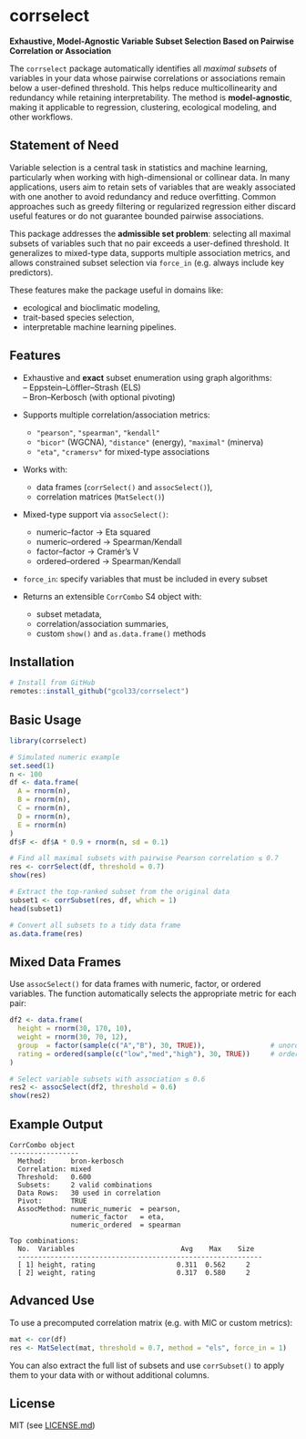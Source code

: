 # corrselect

**Exhaustive, Model-Agnostic Variable Subset Selection Based on Pairwise Correlation or Association**

The `corrselect` package automatically identifies all *maximal subsets* of variables in your data whose pairwise correlations or associations remain below a user-defined threshold. This helps reduce multicollinearity and redundancy while retaining interpretability. The method is **model-agnostic**, making it applicable to regression, clustering, ecological modeling, and other workflows.

## Statement of Need

Variable selection is a central task in statistics and machine learning, particularly when working with high-dimensional or collinear data. In many applications, users aim to retain sets of variables that are weakly associated with one another to avoid redundancy and reduce overfitting. Common approaches such as greedy filtering or regularized regression either discard useful features or do not guarantee bounded pairwise associations.

This package addresses the **admissible set problem**: selecting all maximal subsets of variables such that no pair exceeds a user-defined threshold. It generalizes to mixed-type data, supports multiple association metrics, and allows constrained subset selection via `force_in` (e.g. always include key predictors).

These features make the package useful in domains like:
- ecological and bioclimatic modeling,
- trait-based species selection,
- interpretable machine learning pipelines.

## Features

- Exhaustive and **exact** subset enumeration using graph algorithms:  
  – Eppstein–Löffler–Strash (ELS)  
  – Bron–Kerbosch (with optional pivoting)
  
- Supports multiple correlation/association metrics:
  - `"pearson"`, `"spearman"`, `"kendall"`
  - `"bicor"` (WGCNA), `"distance"` (energy), `"maximal"` (minerva)
  - `"eta"`, `"cramersv"` for mixed-type associations

- Works with:
  - data frames (`corrSelect()` and `assocSelect()`),
  - correlation matrices (`MatSelect()`)

- Mixed-type support via `assocSelect()`:
  - numeric–factor → Eta squared
  - numeric–ordered → Spearman/Kendall
  - factor–factor → Cramér’s V
  - ordered–ordered → Spearman/Kendall

- `force_in`: specify variables that must be included in every subset

- Returns an extensible `CorrCombo` S4 object with:
  - subset metadata,
  - correlation/association summaries,
  - custom `show()` and `as.data.frame()` methods

## Installation

```r
# Install from GitHub
remotes::install_github("gcol33/corrselect")
```

## Basic Usage

```r
library(corrselect)

# Simulated numeric example
set.seed(1)
n <- 100
df <- data.frame(
  A = rnorm(n),
  B = rnorm(n),
  C = rnorm(n),
  D = rnorm(n),
  E = rnorm(n)
)
df$F <- df$A * 0.9 + rnorm(n, sd = 0.1)

# Find all maximal subsets with pairwise Pearson correlation ≤ 0.7
res <- corrSelect(df, threshold = 0.7)
show(res)

# Extract the top-ranked subset from the original data
subset1 <- corrSubset(res, df, which = 1)
head(subset1)

# Convert all subsets to a tidy data frame
as.data.frame(res)
```

## Mixed Data Frames

Use `assocSelect()` for data frames with numeric, factor, or ordered variables. The function automatically selects the appropriate metric for each pair:

```r
df2 <- data.frame(
  height = rnorm(30, 170, 10),
  weight = rnorm(30, 70, 12),
  group  = factor(sample(c("A","B"), 30, TRUE)),                # unordered
  rating = ordered(sample(c("low","med","high"), 30, TRUE))     # ordered
)

# Select variable subsets with association ≤ 0.6
res2 <- assocSelect(df2, threshold = 0.6)
show(res2)
```

## Example Output

```
CorrCombo object
-----------------
  Method:      bron-kerbosch
  Correlation: mixed
  Threshold:   0.600
  Subsets:     2 valid combinations
  Data Rows:   30 used in correlation
  Pivot:       TRUE
  AssocMethod: numeric_numeric  = pearson,
               numeric_factor   = eta,
               numeric_ordered  = spearman

Top combinations:
  No.  Variables                          Avg    Max    Size
  ------------------------------------------------------------
  [ 1] height, rating                    0.311  0.562     2
  [ 2] weight, rating                    0.317  0.580     2
```

## Advanced Use

To use a precomputed correlation matrix (e.g. with MIC or custom metrics):

```r
mat <- cor(df)
res <- MatSelect(mat, threshold = 0.7, method = "els", force_in = 1)
```

You can also extract the full list of subsets and use `corrSubset()` to apply them to your data with or without additional columns.

## License

MIT (see [LICENSE.md](LICENSE.md))
